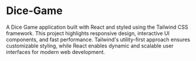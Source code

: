 # Dice-Game
A Dice Game application built with React and styled using the Tailwind CSS framework. This project highlights responsive design, interactive UI components, and fast performance. Tailwind's utility-first approach ensures customizable styling, while React enables dynamic and scalable user interfaces for modern web development.

